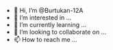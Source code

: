 - 👋 Hi, I’m @Burtukan-12A
- 👀 I’m interested in ...
- 🌱 I’m currently learning ...
- 💞️ I’m looking to collaborate on ...
- 📫 How to reach me ...

<!---
Burtukan-12A/Burtukan-12A is a ✨ special ✨ repository because its `README.md` (this file) appears on your GitHub profile.
You can click the Preview link to take a look at your changes.
--->
